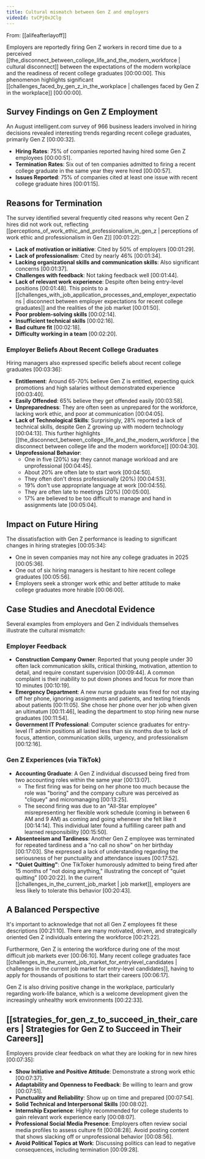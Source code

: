 ```yaml
---
title: Cultural mismatch between Gen Z and employers
videoId: tvCPjOxJClg
---
```


From: [[alifeafterlayoff]] <br/> 

Employers are reportedly firing Gen Z workers in record time due to a perceived [[the_disconnect_between_college_life_and_the_modern_workforce | cultural disconnect]] between the expectations of the modern workplace and the readiness of recent college graduates <a class="yt-timestamp" data-t="00:00:00">[00:00:00]</a>. This phenomenon highlights significant [[challenges_faced_by_gen_z_in_the_workplace | challenges faced by Gen Z in the workplace]] <a class="yt-timestamp" data-t="00:00:00">[00:00:00]</a>.

## Survey Findings on Gen Z Employment
An August intelligent.com survey of 966 business leaders involved in hiring decisions revealed interesting trends regarding recent college graduates, primarily Gen Z <a class="yt-timestamp" data-t="00:00:32">[00:00:32]</a>.
*   **Hiring Rates**: 75% of companies reported having hired some Gen Z employees <a class="yt-timestamp" data-t="00:00:51">[00:00:51]</a>.
*   **Termination Rates**: Six out of ten companies admitted to firing a recent college graduate in the same year they were hired <a class="yt-timestamp" data-t="00:00:57">[00:00:57]</a>.
*   **Issues Reported**: 75% of companies cited at least one issue with recent college graduate hires <a class="yt-timestamp" data-t="00:01:15">[00:01:15]</a>.

## Reasons for Termination
The survey identified several frequently cited reasons why recent Gen Z hires did not work out, reflecting [[perceptions_of_work_ethic_and_professionalism_in_gen_z | perceptions of work ethic and professionalism in Gen Z]] <a class="yt-timestamp" data-t="00:01:22">[00:01:22]</a>:
*   **Lack of motivation or initiative**: Cited by 50% of employers <a class="yt-timestamp" data-t="00:01:29">[00:01:29]</a>.
*   **Lack of professionalism**: Cited by nearly 46% <a class="yt-timestamp" data-t="00:01:34">[00:01:34]</a>.
*   **Lacking organizational skills and communication skills**: Also significant concerns <a class="yt-timestamp" data-t="00:01:37">[00:01:37]</a>.
*   **Challenges with feedback**: Not taking feedback well <a class="yt-timestamp" data-t="00:01:44">[00:01:44]</a>.
*   **Lack of relevant work experience**: Despite often being entry-level positions <a class="yt-timestamp" data-t="00:01:48">[00:01:48]</a>. This points to a [[challenges_with_job_application_processes_and_employer_expectations | disconnect between employer expectations for recent college graduates]] and the realities of the job market <a class="yt-timestamp" data-t="00:01:50">[00:01:50]</a>.
*   **Poor problem-solving skills** <a class="yt-timestamp" data-t="00:02:14">[00:02:14]</a>.
*   **Insufficient technical skills** <a class="yt-timestamp" data-t="00:02:16">[00:02:16]</a>.
*   **Bad culture fit** <a class="yt-timestamp" data-t="00:02:18">[00:02:18]</a>.
*   **Difficulty working in a team** <a class="yt-timestamp" data-t="00:02:20">[00:02:20]</a>.

### Employer Beliefs About Recent College Graduates
Hiring managers also expressed specific beliefs about recent college graduates <a class="yt-timestamp" data-t="00:03:36">[00:03:36]</a>:
*   **Entitlement**: Around 65-70% believe Gen Z is entitled, expecting quick promotions and high salaries without demonstrated experience <a class="yt-timestamp" data-t="00:03:40">[00:03:40]</a>.
*   **Easily Offended**: 65% believe they get offended easily <a class="yt-timestamp" data-t="00:03:58">[00:03:58]</a>.
*   **Unpreparedness**: They are often seen as unprepared for the workforce, lacking work ethic, and poor at communication <a class="yt-timestamp" data-t="00:04:05">[00:04:05]</a>.
*   **Lack of Technological Skills**: Surprisingly, 28% reported a lack of technical skills, despite Gen Z growing up with modern technology <a class="yt-timestamp" data-t="00:04:13">[00:04:13]</a>. This further highlights [[the_disconnect_between_college_life_and_the_modern_workforce | the disconnect between college life and the modern workforce]] <a class="yt-timestamp" data-t="00:04:30">[00:04:30]</a>.
*   **Unprofessional Behavior**:
    *   One in five (20%) say they cannot manage workload and are unprofessional <a class="yt-timestamp" data-t="00:04:45">[00:04:45]</a>.
    *   About 20% are often late to start work <a class="yt-timestamp" data-t="00:04:50">[00:04:50]</a>.
    *   They often don't dress professionally (20%) <a class="yt-timestamp" data-t="00:04:53">[00:04:53]</a>.
    *   19% don't use appropriate language at work <a class="yt-timestamp" data-t="00:04:55">[00:04:55]</a>.
    *   They are often late to meetings (20%) <a class="yt-timestamp" data-t="00:05:00">[00:05:00]</a>.
    *   17% are believed to be too difficult to manage and hand in assignments late <a class="yt-timestamp" data-t="00:05:04">[00:05:04]</a>.

## Impact on Future Hiring
The dissatisfaction with Gen Z performance is leading to significant changes in hiring strategies <a class="yt-timestamp" data-t="00:05:34">[00:05:34]</a>:
*   One in seven companies may not hire any college graduates in 2025 <a class="yt-timestamp" data-t="00:05:36">[00:05:36]</a>.
*   One out of six hiring managers is hesitant to hire recent college graduates <a class="yt-timestamp" data-t="00:05:56">[00:05:56]</a>.
*   Employers seek a stronger work ethic and better attitude to make college graduates more hirable <a class="yt-timestamp" data-t="00:06:00">[00:06:00]</a>.

## Case Studies and Anecdotal Evidence
Several examples from employers and Gen Z individuals themselves illustrate the cultural mismatch:

### Employer Feedback
*   **Construction Company Owner**: Reported that young people under 30 often lack communication skills, critical thinking, motivation, attention to detail, and require constant supervision <a class="yt-timestamp" data-t="00:09:44">[00:09:44]</a>. A common complaint is their inability to put down phones and focus for more than 10 minutes <a class="yt-timestamp" data-t="00:10:19">[00:10:19]</a>.
*   **Emergency Department**: A new nurse graduate was fired for not staying off her phone, ignoring assignments and patients, and texting friends about patients <a class="yt-timestamp" data-t="00:11:05">[00:11:05]</a>. She chose her phone over her job when given an ultimatum <a class="yt-timestamp" data-t="00:11:46">[00:11:46]</a>, leading the department to stop hiring new nurse graduates <a class="yt-timestamp" data-t="00:11:54">[00:11:54]</a>.
*   **Government IT Professional**: Computer science graduates for entry-level IT admin positions all lasted less than six months due to lack of focus, attention, communication skills, urgency, and professionalism <a class="yt-timestamp" data-t="00:12:16">[00:12:16]</a>.

### Gen Z Experiences (via TikTok)
*   **Accounting Graduate**: A Gen Z individual discussed being fired from two accounting roles within the same year <a class="yt-timestamp" data-t="00:13:07">[00:13:07]</a>.
    *   The first firing was for being on her phone too much because the role was "boring" and the company culture was perceived as "cliquey" and micromanaging <a class="yt-timestamp" data-t="00:13:25">[00:13:25]</a>.
    *   The second firing was due to an "All-Star employee" misrepresenting her flexible work schedule (coming in between 6 AM and 9 AM) as coming and going whenever she felt like it <a class="yt-timestamp" data-t="00:14:14">[00:14:14]</a>. This individual later found a fulfilling career path and learned responsibility <a class="yt-timestamp" data-t="00:15:50">[00:15:50]</a>.
*   **Absenteeism and Tardiness**: Another Gen Z employee was terminated for repeated tardiness and a "no call no show" on her birthday <a class="yt-timestamp" data-t="00:17:03">[00:17:03]</a>. She expressed a lack of understanding regarding the seriousness of her punctuality and attendance issues <a class="yt-timestamp" data-t="00:17:52">[00:17:52]</a>.
*   **"Quiet Quitting"**: One TikToker humorously admitted to being fired after 15 months of "not doing anything," illustrating the concept of "quiet quitting" <a class="yt-timestamp" data-t="00:20:22">[00:20:22]</a>. In the current [[challenges_in_the_current_job_market | job market]], employers are less likely to tolerate this behavior <a class="yt-timestamp" data-t="00:20:43">[00:20:43]</a>.

## A Balanced Perspective
It's important to acknowledge that not all Gen Z employees fit these descriptions <a class="yt-timestamp" data-t="00:21:10">[00:21:10]</a>. There are many motivated, driven, and strategically oriented Gen Z individuals entering the workforce <a class="yt-timestamp" data-t="00:21:22">[00:21:22]</a>.

Furthermore, Gen Z is entering the workforce during one of the most difficult job markets ever <a class="yt-timestamp" data-t="00:06:10">[00:06:10]</a>. Many recent college graduates face [[challenges_in_the_current_job_market_for_entrylevel_candidates | challenges in the current job market for entry-level candidates]], having to apply for thousands of positions to start their careers <a class="yt-timestamp" data-t="00:06:17">[00:06:17]</a>.

Gen Z is also driving positive change in the workplace, particularly regarding work-life balance, which is a welcome development given the increasingly unhealthy work environments <a class="yt-timestamp" data-t="00:22:33">[00:22:33]</a>.

## [[strategies_for_gen_z_to_succeed_in_their_careers | Strategies for Gen Z to Succeed in Their Careers]]
Employers provide clear feedback on what they are looking for in new hires <a class="yt-timestamp" data-t="00:07:35">[00:07:35]</a>:
*   **Show Initiative and Positive Attitude**: Demonstrate a strong work ethic <a class="yt-timestamp" data-t="00:07:37">[00:07:37]</a>.
*   **Adaptability and Openness to Feedback**: Be willing to learn and grow <a class="yt-timestamp" data-t="00:07:51">[00:07:51]</a>.
*   **Punctuality and Reliability**: Show up on time and prepared <a class="yt-timestamp" data-t="00:07:54">[00:07:54]</a>.
*   **Solid Technical and Interpersonal Skills** <a class="yt-timestamp" data-t="00:08:02">[00:08:02]</a>.
*   **Internship Experience**: Highly recommended for college students to gain relevant work experience early <a class="yt-timestamp" data-t="00:08:07">[00:08:07]</a>.
*   **Professional Social Media Presence**: Employers often review social media profiles to assess culture fit <a class="yt-timestamp" data-t="00:08:28">[00:08:28]</a>. Avoid posting content that shows slacking off or unprofessional behavior <a class="yt-timestamp" data-t="00:08:56">[00:08:56]</a>.
*   **Avoid Political Topics at Work**: Discussing politics can lead to negative consequences, including termination <a class="yt-timestamp" data-t="00:09:28">[00:09:28]</a>.